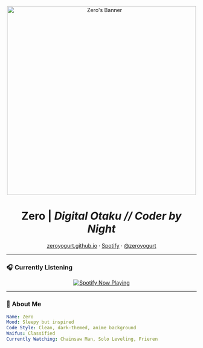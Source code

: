 <!-- HEADER SECTION -->
<p align="center">
  <img src="https://i.imgur.com/yYzF9xL.gif" width="500px" alt="Zero's Banner">
</p>

<h1 align="center"><strong>Zero</strong> | <em>Digital Otaku // Coder by Night</em></h1>
<p align="center">
  <a href="https://zeroyogurt.github.io" target="_blank">zeroyogurt.github.io</a> ·
  <a href="https://open.spotify.com/user/314q3t55yibgfdceuqbdd3g26pyq" target="_blank">Spotify</a> ·
  <a href="https://github.com/zeroyogurt" target="_blank">@zeroyogurt</a>
</p>

---

<!-- CURRENTLY LISTENING -->
### 🎧 **Currently Listening**
<p align="center">
  <a href="https://open.spotify.com/user/314q3t55yibgfdceuqbdd3g26pyq" target="_blank">
    <img src="https://spotify-github-profile.kittinanx.com/api/view?uid=314q3t55yibgfdceuqbdd3g26pyq&cover_image=true&theme=novatorem&show_offline=false&background_color=000000&interchange=true&bar_color=53b14f&bar_color_cover=false" alt="Spotify Now Playing" />
  </a>
</p>

---

<!-- ABOUT ME -->
### 🧠 **About Me**
```yaml
Name: Zero
Mood: Sleepy but inspired
Code Style: Clean, dark-themed, anime background
Waifus: Classified
Currently Watching: Chainsaw Man, Solo Leveling, Frieren
